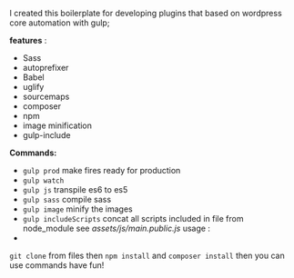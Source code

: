 I created this boilerplate for developing plugins that based on wordpress core
automation with gulp;


**features** :
- Sass
- autoprefixer
- Babel
- uglify
- sourcemaps
- composer
- npm
- image minification
- gulp-include

**Commands:**
- `gulp prod` make fires ready for production
- `gulp watch`
- `gulp js` transpile es6 to es5
- `gulp sass` compile sass 
- `gulp image` minify the images
- `gulp includeScripts` concat all scripts included in file from node_module see _assets/js/main.public.js_
usage :
- 
`git clone` from files then `npm install` and `composer install` then you can use commands
have fun!